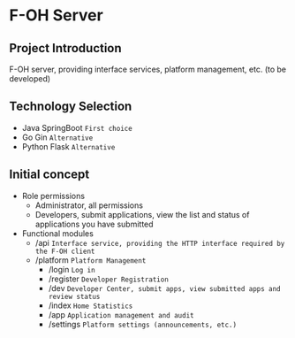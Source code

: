 # F-OH Server

## Project Introduction

F-OH server, providing interface services, platform management, etc. (to be developed)
## Technology Selection

- Java SpringBoot `First choice`
- Go Gin `Alternative`
- Python Flask `Alternative`

## Initial concept

- Role permissions
    - Administrator, all permissions
    - Developers, submit applications, view the list and status of applications you have submitted
- Functional modules
    - /api `Interface service, providing the HTTP interface required by the F-OH client`
    - /platform `Platform Management`
        - /login `Log in`
        - /register `Developer Registration`
        - /dev `Developer Center, submit apps, view submitted apps and review status`
        - /index `Home Statistics`
        - /app `Application management and audit`
        - /settings `Platform settings (announcements, etc.)`